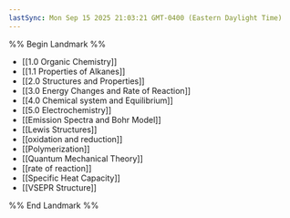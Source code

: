 ```yaml
---
lastSync: Mon Sep 15 2025 21:03:21 GMT-0400 (Eastern Daylight Time)
---
```

%% Begin Landmark %%
- [[1.0 Organic Chemistry]]
- [[1.1 Properties of Alkanes]]
- [[2.0 Structures and Properties]]
- [[3.0 Energy Changes and Rate of Reaction]]
- [[4.0 Chemical system and Equilibrium]]
- [[5.0 Electrochemistry]]
- [[Emission Spectra and Bohr Model]]
- [[Lewis Structures]]
- [[oxidation and reduction]]
- [[Polymerization]]
- [[Quantum Mechanical Theory]]
- [[rate of reaction]]
- [[Specific Heat Capacity]]
- [[VSEPR Structure]]

%% End Landmark %%